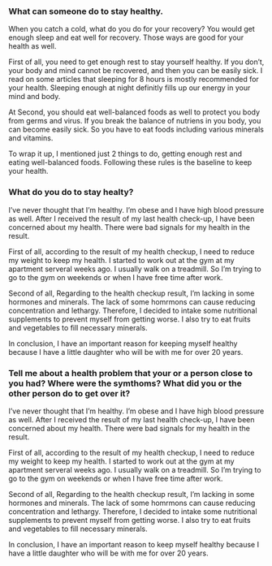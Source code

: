 ### What can someone do to stay healthy.
When you catch a cold, what do you do for your recovery? You would get enough sleep and eat well for recovery. Those ways are good for your health as well.

First of all, you need to get enough rest to stay yourself healthy. If you don’t, your body and mind cannot be recovered, and then you can be easily sick. I read on some articles that sleeping for 8 hours is mostly recommended for your health. Sleeping enough at night definitly fills up our energy in your mind and body.

At Second, you should eat well-balanced foods as well to protect you body from germs and virus. If you break the balance of nutriens in you body, you can become easily sick. So you have to eat foods including various minerals and vitamins. 

To wrap it up, I mentioned just 2 things to do, getting enough rest and eating well-balanced foods. Following these rules is the baseline to keep your health.

### What do you do to stay healty?
I’ve never thought that I’m healthy. I’m obese and I have high blood pressure as well. After I received the result of my last health check-up, I have been concerned about my health. There were bad signals for my health in the result.

First of all, according to the result of my health checkup, I need to reduce my weight to keep my health. I started to work out at the gym at my apartment serveral weeks ago. I usually walk on a treadmill. So I’m trying to go to the gym on weekends or when I have free time after work.

Second of all, Regarding to the health checkup result, I’m lacking in some hormones and minerals. The lack of some homrmons can cause reducing concentration and lethargy. Therefore, I decided to intake some nutritional supplements to prevent myself from getting worse. I also try to eat fruits and vegetables to fill necessary minerals.

In conclusion, I have an important reason for keeping myself healthy because I have a little daughter who will be with me for over 20 years.

### Tell me about a health problem that your or a person close to you had? Where were the symthoms? What did you or the other person do to get over it?

I’ve never thought that I’m healthy. I’m obese and I have high blood pressure as well. After I received the result of my last health check-up, I have been concerned about my health. There were bad signals for my health in the result.

First of all, according to the result of my health checkup, I need to reduce my weight to keep my health. I started to work out at the gym at my apartment serveral weeks ago. I usually walk on a treadmill. So I’m trying to go to the gym on weekends or when I have free time after work.

Second of all, Regarding to the health checkup result, I’m lacking in some hormones and minerals. The lack of some homrmons can cause reducing concentration and lethargy. Therefore, I decided to intake some nutritional supplements to prevent myself from getting worse. I also try to eat fruits and vegetables to fill necessary minerals.

In conclusion, I have an important reason to keep myself healthy because I have a little daughter who will be with me for over 20 years.
